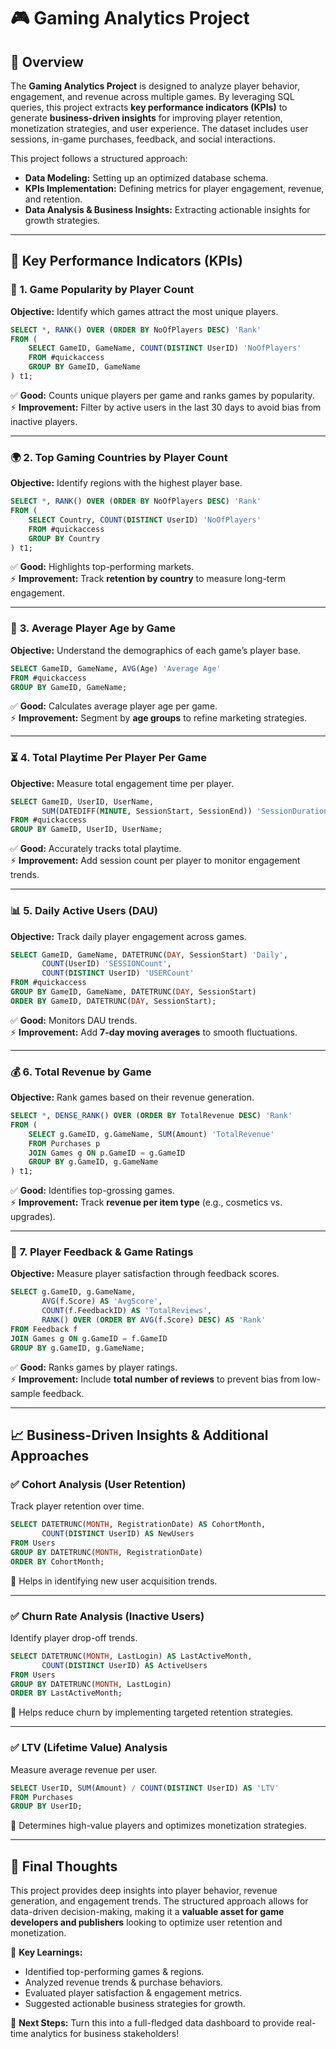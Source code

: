 # 🎮 Gaming Analytics Project

## 📌 Overview

The **Gaming Analytics Project** is designed to analyze player behavior, engagement, and revenue across multiple games. By leveraging SQL queries, this project extracts **key performance indicators (KPIs)** to generate **business-driven insights** for improving player retention, monetization strategies, and user experience. The dataset includes user sessions, in-game purchases, feedback, and social interactions.

This project follows a structured approach:

- **Data Modeling:** Setting up an optimized database schema.
- **KPIs Implementation:** Defining metrics for player engagement, revenue, and retention.
- **Data Analysis & Business Insights:** Extracting actionable insights for growth strategies.

---

## 🚀 Key Performance Indicators (KPIs)

### 🎯 **1. Game Popularity by Player Count**

**Objective:** Identify which games attract the most unique players.

```sql
SELECT *, RANK() OVER (ORDER BY NoOfPlayers DESC) 'Rank'
FROM (
    SELECT GameID, GameName, COUNT(DISTINCT UserID) 'NoOfPlayers'
    FROM #quickaccess
    GROUP BY GameID, GameName
) t1;
```

✅ **Good:** Counts unique players per game and ranks games by popularity.  
⚡ **Improvement:** Filter by active users in the last 30 days to avoid bias from inactive players.

---

### 🌍 **2. Top Gaming Countries by Player Count**

**Objective:** Identify regions with the highest player base.

```sql
SELECT *, RANK() OVER (ORDER BY NoOfPlayers DESC) 'Rank'
FROM (
    SELECT Country, COUNT(DISTINCT UserID) 'NoOfPlayers'
    FROM #quickaccess
    GROUP BY Country
) t1;
```

✅ **Good:** Highlights top-performing markets.  
⚡ **Improvement:** Track **retention by country** to measure long-term engagement.

---

### 👶 **3. Average Player Age by Game**

**Objective:** Understand the demographics of each game’s player base.

```sql
SELECT GameID, GameName, AVG(Age) 'Average Age'
FROM #quickaccess
GROUP BY GameID, GameName;
```

✅ **Good:** Calculates average player age per game.  
⚡ **Improvement:** Segment by **age groups** to refine marketing strategies.

---

### ⏳ **4. Total Playtime Per Player Per Game**

**Objective:** Measure total engagement time per player.

```sql
SELECT GameID, UserID, UserName,
       SUM(DATEDIFF(MINUTE, SessionStart, SessionEnd)) 'SessionDuration'
FROM #quickaccess
GROUP BY GameID, UserID, UserName;
```

✅ **Good:** Accurately tracks total playtime.  
⚡ **Improvement:** Add session count per player to monitor engagement trends.

---

### 📊 **5. Daily Active Users (DAU)**

**Objective:** Track daily player engagement across games.

```sql
SELECT GameID, GameName, DATETRUNC(DAY, SessionStart) 'Daily',
       COUNT(UserID) 'SESSIONCount',
       COUNT(DISTINCT UserID) 'USERCount'
FROM #quickaccess
GROUP BY GameID, GameName, DATETRUNC(DAY, SessionStart)
ORDER BY GameID, DATETRUNC(DAY, SessionStart);
```

✅ **Good:** Monitors DAU trends.  
⚡ **Improvement:** Add **7-day moving averages** to smooth fluctuations.

---

### 💰 **6. Total Revenue by Game**

**Objective:** Rank games based on their revenue generation.

```sql
SELECT *, DENSE_RANK() OVER (ORDER BY TotalRevenue DESC) 'Rank'
FROM (
    SELECT g.GameID, g.GameName, SUM(Amount) 'TotalRevenue'
    FROM Purchases p
    JOIN Games g ON p.GameID = g.GameID
    GROUP BY g.GameID, g.GameName
) t1;
```

✅ **Good:** Identifies top-grossing games.  
⚡ **Improvement:** Track **revenue per item type** (e.g., cosmetics vs. upgrades).

---

### 💬 **7. Player Feedback & Game Ratings**

**Objective:** Measure player satisfaction through feedback scores.

```sql
SELECT g.GameID, g.GameName,
       AVG(f.Score) AS 'AvgScore',
       COUNT(f.FeedbackID) AS 'TotalReviews',
       RANK() OVER (ORDER BY AVG(f.Score) DESC) AS 'Rank'
FROM Feedback f
JOIN Games g ON g.GameID = f.GameID
GROUP BY g.GameID, g.GameName;
```

✅ **Good:** Ranks games by player ratings.  
⚡ **Improvement:** Include **total number of reviews** to prevent bias from low-sample feedback.

---

## 📈 Business-Driven Insights & Additional Approaches

### ✅ **Cohort Analysis (User Retention)**

Track player retention over time.

```sql
SELECT DATETRUNC(MONTH, RegistrationDate) AS CohortMonth,
       COUNT(DISTINCT UserID) AS NewUsers
FROM Users
GROUP BY DATETRUNC(MONTH, RegistrationDate)
ORDER BY CohortMonth;
```

📌 Helps in identifying new user acquisition trends.

---

### ✅ **Churn Rate Analysis (Inactive Users)**

Identify player drop-off trends.

```sql
SELECT DATETRUNC(MONTH, LastLogin) AS LastActiveMonth,
       COUNT(DISTINCT UserID) AS ActiveUsers
FROM Users
GROUP BY DATETRUNC(MONTH, LastLogin)
ORDER BY LastActiveMonth;
```

📌 Helps reduce churn by implementing targeted retention strategies.

---

### ✅ **LTV (Lifetime Value) Analysis**

Measure average revenue per user.

```sql
SELECT UserID, SUM(Amount) / COUNT(DISTINCT UserID) AS 'LTV'
FROM Purchases
GROUP BY UserID;
```

📌 Determines high-value players and optimizes monetization strategies.

---

## 🎯 Final Thoughts

This project provides deep insights into player behavior, revenue generation, and engagement trends. The structured approach allows for data-driven decision-making, making it a **valuable asset for game developers and publishers** looking to optimize user retention and monetization.

📌 **Key Learnings:**

- Identified top-performing games & regions.
- Analyzed revenue trends & purchase behaviors.
- Evaluated player satisfaction & engagement metrics.
- Suggested actionable business strategies for growth.

🚀 **Next Steps:** Turn this into a full-fledged data dashboard to provide real-time analytics for business stakeholders!
